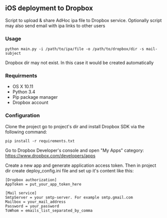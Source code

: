 ## iOS deployment to Dropbox

Script to upload & share AdHoc ipa file to Dropbox service.
Optionally script may also send email with ipa links to other users

### Usage

```
python main.py -i /path/to/ipa/file -o /path/to/dropbox/dir -s mail-subject
```

Dropbox dir may not exist. In this case it would be created automatically

### Requirments

- OS X 10.11
- Python 3.4
- Pip package manager
- Dropbox account

### Configuration

Clone the project go to project's dir and install Dropbox SDK via the following command:

```
pip install -r requirements.txt
```

Go to Dropbox Developer's console and open "My Apps" category: https://www.dropbox.com/developers/apps

Create a new app and generate application access token. Then in project dir create deploy_config.ini file and set up it's content like this:

```
[Dropbox authorization]
AppToken = put_your_app_token_here

[Mail service]
SmtpServer = your smtp-server. For example smtp.gmail.com
Mailbox = your_mail_address
Password = your_password
ToWhom = emails_list_separated_by_comma
```
